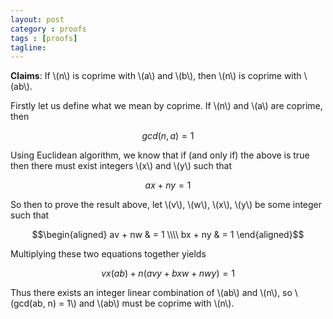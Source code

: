 ```yaml
---
layout: post
category : proofs
tags : [proofs]
tagline: 
---
```


 

**Claims**: If \\(n\\) is coprime with \\(a\\) and \\(b\\), then \\(n\\) is coprime with \\(ab\\).

Firstly let us define what we mean by coprime. If \\(n\\) and \\(a\\) are coprime, then

$$ gcd(n, a) = 1 $$

Using Euclidean algorithm, we know that if (and only if) the above is true then there must exist integers \\(x\\) and \\(y\\) such that 

$$ ax + ny = 1 $$

So then to prove the result above, let \\(v\\), \\(w\\), \\(x\\), \\(y\\) be some integer such that

$$\begin{aligned}
av + nw & = 1 \\\\
bx + ny & = 1
\end{aligned}$$

Multiplying these two equations together yields

$$ vx(ab) + n(avy + bxw + nwy) = 1 $$

Thus there exists an integer linear combination of \\(ab\\) and \\(n\\), so \\(gcd(ab, n) = 1\\) and \\(ab\\) must be coprime with \\(n\\).